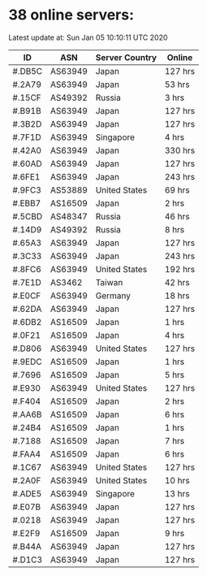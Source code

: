 # 38 online servers:

Latest update at: Sun Jan 05 10:10:11 UTC 2020

| ID | ASN | Server Country | Online |
| -- | --- | -------------- | ------ |
| #.DB5C | AS63949 | Japan | 127 hrs |
| #.2A79 | AS63949 | Japan | 53 hrs |
| #.15CF | AS49392 | Russia | 3 hrs |
| #.B91B | AS63949 | Japan | 127 hrs |
| #.3B2D | AS63949 | Japan | 127 hrs |
| #.7F1D | AS63949 | Singapore | 4 hrs |
| #.42A0 | AS63949 | Japan | 330 hrs |
| #.60AD | AS63949 | Japan | 127 hrs |
| #.6FE1 | AS63949 | Japan | 243 hrs |
| #.9FC3 | AS53889 | United States | 69 hrs |
| #.EBB7 | AS16509 | Japan | 2 hrs |
| #.5CBD | AS48347 | Russia | 46 hrs |
| #.14D9 | AS49392 | Russia | 8 hrs |
| #.65A3 | AS63949 | Japan | 127 hrs |
| #.3C33 | AS63949 | Japan | 243 hrs |
| #.8FC6 | AS63949 | United States | 192 hrs |
| #.7E1D | AS3462 | Taiwan | 42 hrs |
| #.E0CF | AS63949 | Germany | 18 hrs |
| #.62DA | AS63949 | Japan | 127 hrs |
| #.6DB2 | AS16509 | Japan | 1 hrs |
| #.0F21 | AS16509 | Japan | 4 hrs |
| #.D806 | AS63949 | United States | 127 hrs |
| #.9EDC | AS16509 | Japan | 1 hrs |
| #.7696 | AS16509 | Japan | 5 hrs |
| #.E930 | AS63949 | United States | 127 hrs |
| #.F404 | AS16509 | Japan | 2 hrs |
| #.AA6B | AS16509 | Japan | 6 hrs |
| #.24B4 | AS16509 | Japan | 1 hrs |
| #.7188 | AS16509 | Japan | 7 hrs |
| #.FAA4 | AS16509 | Japan | 6 hrs |
| #.1C67 | AS63949 | United States | 127 hrs |
| #.2A0F | AS63949 | United States | 10 hrs |
| #.ADE5 | AS63949 | Singapore | 13 hrs |
| #.E07B | AS63949 | Japan | 127 hrs |
| #.0218 | AS63949 | Japan | 127 hrs |
| #.E2F9 | AS16509 | Japan | 9 hrs |
| #.B44A | AS63949 | Japan | 127 hrs |
| #.D1C3 | AS63949 | Japan | 127 hrs |

